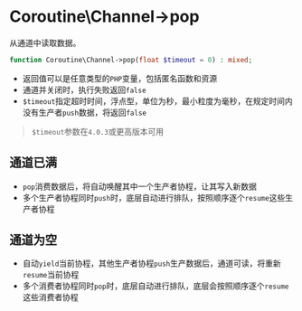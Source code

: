 # Coroutine\Channel->pop

从通道中读取数据。

```php
function Coroutine\Channel->pop(float $timeout = 0) : mixed;
```

* 返回值可以是任意类型的`PHP`变量，包括匿名函数和资源
* 通道并关闭时，执行失败返回`false`
* `$timeout`指定超时时间，浮点型，单位为秒，最小粒度为毫秒，在规定时间内没有生产者`push`数据，将返回`false`

> `$timeout`参数在`4.0.3`或更高版本可用

通道已满
----
* `pop`消费数据后，将自动唤醒其中一个生产者协程，让其写入新数据
* 多个生产者协程同时`push`时，底层自动进行排队，按照顺序逐个`resume`这些生产者协程

通道为空
----
* 自动`yield`当前协程，其他生产者协程`push`生产数据后，通道可读，将重新`resume`当前协程
* 多个消费者协程同时`pop`时，底层自动进行排队，底层会按照顺序逐个`resume`这些消费者协程